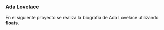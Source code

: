 ### Ada Lovelace

En el siguiente proyecto se realiza la biografia de Ada Lovelace utilizando **floats**.
